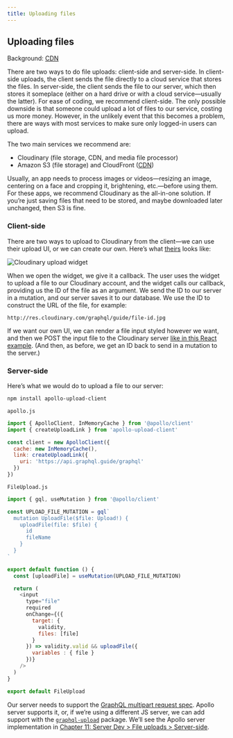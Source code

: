 ```yaml
---
title: Uploading files
---
```


## Uploading files

Background: [CDN](../../background/cdn.md)

There are two ways to do file uploads: client-side and server-side. In client-side uploads, the client sends the file directly to a cloud service that stores the files. In server-side, the client sends the file to our server, which then stores it someplace (either on a hard drive or with a cloud service—usually the latter). For ease of coding, we recommend client-side. The only possible downside is that someone could upload a lot of files to our service, costing us more money. However, in the unlikely event that this becomes a problem, there are ways with most services to make sure only logged-in users can upload.

The two main services we recommend are: 

- Cloudinary (file storage, CDN, and media file processor)
- Amazon S3 (file storage) and CloudFront ([CDN](../../background/cdn.md))

Usually, an app needs to process images or videos—resizing an image, centering on a face and cropping it, brightening, etc.—before using them. For these apps, we recommend Cloudinary as the all-in-one solution. If you’re just saving files that need to be stored, and maybe downloaded later unchanged, then S3 is fine.

### Client-side

There are two ways to upload to Cloudinary from the client—we can use their upload UI, or we can create our own. Here’s what [theirs](https://cloudinary.com/documentation/upload_widget) looks like:

![Cloudinary upload widget](../../img/cloudinary-upload-widget.jpg)

When we open the widget, we give it a callback. The user uses the widget to upload a file to our Cloudinary account, and the widget calls our callback, providing us the ID of the file as an argument. We send the ID to our server in a mutation, and our server saves it to our database. We use the ID to construct the URL of the file, for example:

```
http://res.cloudinary.com/graphql/guide/file-id.jpg
```

If we want our own UI, we can render a file input styled however we want, and then we POST the input file to the Cloudinary server [like in this React example](https://github.com/cloudinary/cloudinary-react/blob/f83e4e561f9709268afbe11812f116f382cc117f/samples/photo_album/src/components/PhotosUploader.js#L99-L119). (And then, as before, we get an ID back to send in a mutation to the server.)

### Server-side

Here’s what we would do to upload a file to our server:

```sh
npm install apollo-upload-client
```

`apollo.js`

```js
import { ApolloClient, InMemoryCache } from '@apollo/client'
import { createUploadLink } from 'apollo-upload-client'

const client = new ApolloClient({
  cache: new InMemoryCache(),
  link: createUploadLink({
    uri: 'https://api.graphql.guide/graphql'
  })
})
```

`FileUpload.js`

```js
import { gql, useMutation } from '@apollo/client'

const UPLOAD_FILE_MUTATION = gql`
  mutation UploadFile($file: Upload!) {
    uploadFile(file: $file) {
      id
      fileName
    }
  }
`

export default function () {
  const [uploadFile] = useMutation(UPLOAD_FILE_MUTATION)

  return (
    <input
      type="file"
      required
      onChange={({
        target: {
          validity,
          files: [file]
        }
      }) => validity.valid && uploadFile({ 
        variables : { file } 
      })}
    />
  )
}

export default FileUpload
```

Our server needs to support the [GraphQL multipart request spec](https://github.com/jaydenseric/graphql-multipart-request-spec#server). Apollo server supports it, or, if we’re using a different JS server, we can add support with the [`graphql-upload`](https://github.com/jaydenseric/graphql-upload) package. We’ll see the Apollo server implementation in [Chapter 11: Server Dev > File uploads > Server-side](../../server/extended-topics/file-uploads.md).

